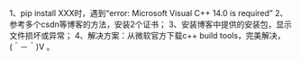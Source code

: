 1、pip install XXX时，遇到“error: Microsoft Visual C++ 14.0 is required”
2、参考多个csdn等博客的方法，安装2个证书；
3、安装博客中提供的安装包，显示文件损坏或异常；
4、解决方案：从微软官方下载c++ build tools，完美解决，(＾－＾)V 。
